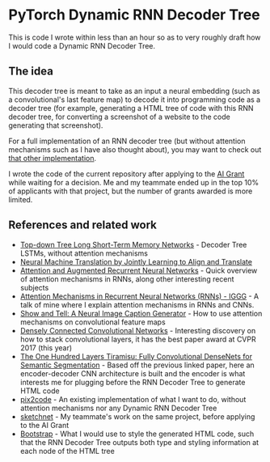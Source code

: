 # PyTorch Dynamic RNN Decoder Tree

This is code I wrote within less than an hour so as to very roughly draft how I would code a Dynamic RNN Decoder Tree.

## The idea 

This decoder tree is meant to take as an input a neural embedding (such as a convolutional's last feature map) to decode it into programming code as a decoder tree (for example, generating a HTML tree of code with this RNN decoder tree, for converting a screenshot of a website to the code generating that screenshot). 

For a full implementation of an RNN decoder tree (but without attention mechanisms such as I have also thought about), you may want to check out [that other implementation](https://github.com/XingxingZhang/td-treelstm).

I wrote the code of the current repository after applying to the [AI Grant](https://aigrant.org/) while waiting for a decision. Me and my teammate ended up in the top 10% of applicants with that project, but the number of grants awarded is more limited. 

## References and related work 
- [Top-down Tree Long Short-Term Memory Networks](https://github.com/XingxingZhang/td-treelstm) - Decoder Tree LSTMs, without attention mechanisms
- [Neural Machine Translation by Jointly Learning to Align and Translate](https://arxiv.org/abs/1409.0473)
- [Attention and Augmented Recurrent Neural Networks](https://distill.pub/2016/augmented-rnns/) - Quick overview of attention mechanisms in RNNs, along other interesting recent subjects
- [Attention Mechanisms in Recurrent Neural Networks (RNNs) - IGGG](https://www.youtube.com/watch?v=QuvRWevJMZ4) - A talk of mine where I explain attention mechanisms in RNNs and CNNs. 
- [Show and Tell: A Neural Image Caption Generator](https://arxiv.org/abs/1411.4555) - How to use attention mechanisms on convolutional feature maps
- [Densely Connected Convolutional Networks](https://arxiv.org/abs/1608.06993) - Interesting discovery on how to stack convolutional layers, it has the best paper award at CVPR 2017 (this year) 
- [The One Hundred Layers Tiramisu: Fully Convolutional DenseNets for Semantic Segmentation](https://arxiv.org/abs/1611.09326) - Based off the previous linked paper, here an encoder-decoder CNN architecture is built and the encoder is what interests me for plugging before the RNN Decoder Tree to generate HTML code
- [pix2code](https://github.com/tonybeltramelli/pix2code) - An existing implementation of what I want to do, without attention mechanisms nor any Dynamic RNN Decoder Tree
- [sketchnet](https://github.com/jtoy/sketchnet) - My teammate's work on the same project, before applying to the AI Grant
- [Bootstrap](http://getbootstrap.com/) - What I would use to style the generated HTML code, such that the RNN Decoder Tree outputs both type and styling information at each node of the HTML tree
